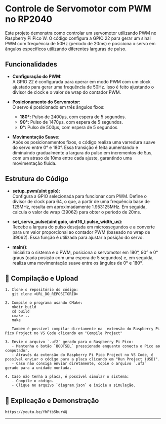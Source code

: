 # Controle de Servomotor com PWM no RP2040

Este projeto demonstra como controlar um servomotor utilizando PWM no Raspberry Pi Pico W. O código configura a GPIO 22 para gerar um sinal PWM com frequência de 50Hz (período de 20ms) e posiciona o servo em ângulos específicos utilizando diferentes larguras de pulso.

## Funcionalidades

- **Configuração do PWM:**  
  A GPIO 22 é configurada para operar em modo PWM com um clock ajustado para gerar uma frequência de 50Hz. Isso é feito ajustando o divisor de clock e o valor de wrap do contador PWM.

- **Posicionamento do Servomotor:**  
  O servo é posicionado em três ângulos fixos:
  - **180°:** Pulso de 2400µs, com espera de 5 segundos.
  - **90°:** Pulso de 1470µs, com espera de 5 segundos.
  - **0°:** Pulso de 500µs, com espera de 5 segundos.

- **Movimentação Suave:**  
  Após os posicionamentos fixos, o código realiza uma varredura suave do servo entre 0° e 180°. Essa transição é feita aumentando e diminuindo gradualmente a largura do pulso em incrementos de 5µs, com um atraso de 10ms entre cada ajuste, garantindo uma movimentação fluida.

## Estrutura do Código

- **setup_pwm(uint gpio):**  
  Configura a GPIO selecionada para funcionar com PWM. Define o divisor de clock para 64, o que, a partir de uma frequência base de 125MHz, resulta em aproximadamente 1.953125MHz. Em seguida, calcula o valor de wrap (39062) para obter o período de 20ms.

- **set_servo_pulse(uint gpio, uint16_t pulse_width_us):**  
  Recebe a largura do pulso desejada em microssegundos e a converte para um valor proporcional ao contador PWM (baseado no wrap de 39062). Essa função é utilizada para ajustar a posição do servo.

- **main():**  
  Inicializa o sistema e o PWM, posiciona o servomotor em 180°, 90° e 0° graus (cada posição com uma espera de 5 segundos) e, em seguida, realiza uma movimentação suave entre os ângulos de 0° e 180°.

## 🚀 Compilação e Upload

```plaintext
1. Clone o repositório do código:
   git clone <URL_DO_REPOSITORIO>

2. Compile o programa usando CMake:
   mkdir build
   cd build
   cmake ..
   make

   Também é possível compilar diretamente na  extensão do Raspberry Pi Pico Project no VS Code clicando em "Compile Project"

3. Envie o arquivo `.uf2` gerado para o Raspberry Pi Pico:
   - Mantenha o botão `BOOTSEL` pressionado enquanto conecta o Pico ao computador.
   - Através da extensão do Raspberry Pi Pico Project no VS Code, é possível enviar o código para a placa clicando em "Run Project (USB)".
   - Caso não consiga enviar diretamente, copie o arquivo `.uf2` gerado para a unidade montada.

4. Caso não tenha a placa, é possível simular o sistema:
   - Compile o código.
   - Clique no arquivo `diagram.json` e inicie a simulação.
```

## 🎥 Explicação e Demonstração

```plaintext
https://youtu.be/YhFtb5burWQ
```

---

